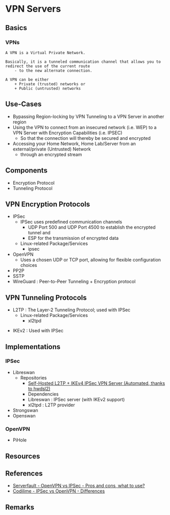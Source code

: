 # VPN Servers

## Basics
### VPNs
```
A VPN is a Virtual Private Network.

Basically, it is a tunneled communication channel that allows you to redirect the use of the current route 
	- to the new alternate connection.

A VPN can be either 
	+ Private (trusted) networks or 
	+ Public (untrusted) networks
```

## Use-Cases
- Bypassing Region-locking by VPN Tunneling to a VPN Server in another region
- Using the VPN to connect from an insecured network (i.e. WEP) to a VPN Server with Encryption Capabilities (i.e. IPSEC)
	+ So that the connection will thereby be secured and encrypted
- Accessing your Home Network, Home Lab/Server from an external/private (Untrusted) Network 
	+ through an encrypted stream

## Components
- Encryption Protocol
- Tunneling Protocol

## VPN Encryption Protocols
+ IPSec
    - IPSec uses predefined communication channels 
        + UDP Port 500 and UDP Port 4500 to establish the encrypted tunnel and 
        + ESP for the transmission of encrypted data
    - Linux-related Package/Services
        + ipsec
+ OpenVPN
	- Uses a chosen UDP or TCP port, allowing for flexible configuration choices
+ PP2P
+ SSTP
+ WireGuard : Peer-to-Peer Tunneling + Encryption protocol

## VPN Tunneling Protocols
- L2TP : The Layer-2 Tunneling Protocol; used with IPSec
    - Linux-related Package/Services
        + xl2tpd
+ IKEv2 : Used with IPSec

## Implementations
### IPSec
- Libreswan
    - Repositories
        + [Self-Hosted L2TP + IKEv4 IPSec VPN Server (Automated, thanks to hwdsl2)](IPSEC\Automatic\hwdsl2\linux-setup-ipsec-vpn\setup.txt)
	    - Dependencies
		+ Libreswan : IPSec server (with IKEv2 support)
		+ xl2tpd    : L2TP provider
- Strongswan
- Openswan


### OpenVPN
+ PiHole

## Resources

## References
+ [Serverfault - OpenVPN vs IPSec - Pros and cons, what to use?](https://serverfault.com/questions/202917/openvpn-vs-ipsec-pros-and-cons-what-to-use) 
+ [Codilime - IPSec vs OpenVPN - Differences](https://codilime.com/blog/ipsec-vs-openvpn-what-are-the-differences/)

## Remarks